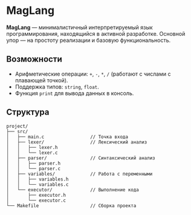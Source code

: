 # MagLang

**MagLang** — минималистичный интерпретируемый язык программирования, находящийся в активной разработке. Основной упор — на простоту реализации и базовую функциональность.

## Возможности

- Арифметические операции: `+`, `-`, `*`, `/` (работают с числами с плавающей точкой).
- Поддержка типов: `string`, `float`.
- Функция `print` для вывода данных в консоль.

## Структура

```maglang
project/
├── src/
│   ├── main.c                 // Точка входа
│   ├── lexer/                 // Лексический анализ
│   │   ├── lexer.h
│   │   └── lexer.c
│   ├── parser/                // Синтаксический анализ
│   │   ├── parser.h
│   │   └── parser.c
│   ├── variables/             // Работа с переменными
│   │   ├── variables.h
│   │   └── variables.c
│   └── executor/              // Выполнение кода
│       ├── executor.h
│       └── executor.c
└── Makefile                   // Сборка проекта
